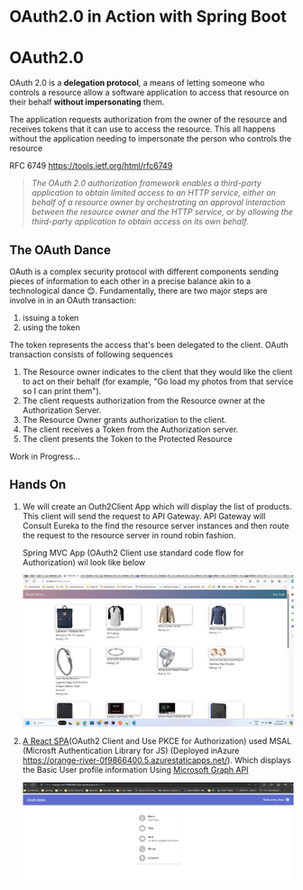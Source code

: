 # OAuth2.0 in Action with Spring Boot 
# OAuth2.0
OAuth 2.0 is a <b>delegation protocol</b>, a means of letting someone who controls a resource allow a software application to access that resource on their behalf <b>without impersonating</b> them. 

The application requests authorization from the owner of the resource and receives tokens that it can use to access the resource. This all happens without the application needing to impersonate the person who controls the resource

 RFC 6749 https://tools.ietf.org/html/rfc6749
> <i> The OAuth 2.0 authorization framework enables a third-party application to obtain limited access to an HTTP service, either on behalf of a resource owner by orchestrating an approval interaction between the resource owner and the HTTP service, or by allowing the third-party application to obtain access on its own behalf.</i>


## The OAuth Dance
OAuth is a complex security protocol with different components sending pieces of information to each other in a precise balance akin to a technological dance :blush:.
Fundamentally, there are two major steps are involve in in an OAuth transaction:
1. issuing a token 
2. using the token

The token represents the access that's been delegated to the client. OAuth transaction consists of following sequences

1. The Resource owner indicates to the client that they would like the client to act on their behalf (for example, "Go load my photos from that service so I can print them").
2. The client requests authorization from the Resource owner at the Authorization Server.
3. The Resource Owner grants authorization to the client.
4. The client receives a Token from the Authorization server.
5. The client presents the Token to the Protected Resource

Work in Progress...


## Hands On
1. We will create an Outh2Client App which will display the list of products.
This client will send the request to API Gateway. API Gateway will Consult Eureka to the find the resource server instances and then route the request to the resource server in round robin fashion.
    
    Spring MVC App (OAuth2 Client use standard code flow for Authorization) wil look like below   

    ![image info](/images/client-app/home-page.png)

2. [A React SPA](https://github.com/ravikmrsingh8/client-app-spa)(OAuth2 Client and Use PKCE for Authorization) used MSAL (Microsft Authentication Library for JS) (Deployed inAzure https://orange-river-0f9866400.5.azurestaticapps.net/).  Which displays the Basic User profile information Using [Microsoft Graph API](https://learn.microsoft.com/en-us/graph/api/overview?view=graph-rest-1.0) 


    ![image info](/images/react-spa-client-app/client-app-spa.png)